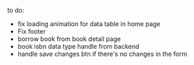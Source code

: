 to do:

- fix loading animation for data table in home page
- Fix footer
- borrow book from book detail page
- book isbn data type handle from backend
- handle save changes btn if there's no changes in the form
